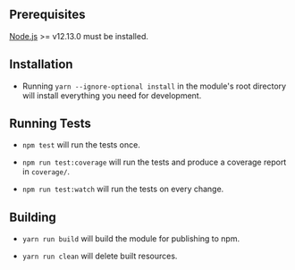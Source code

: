 ## Prerequisites

[Node.js](http://nodejs.org/) >= v12.13.0 must be installed.

## Installation

- Running `yarn --ignore-optional install` in the module's root directory will install everything you need for development.

## Running Tests

- `npm test` will run the tests once.

- `npm run test:coverage` will run the tests and produce a coverage report in `coverage/`.

- `npm run test:watch` will run the tests on every change.

## Building

- `yarn run build` will build the module for publishing to npm.

- `yarn run clean` will delete built resources.
